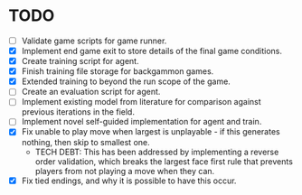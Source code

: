 # TODO
- [ ] Validate game scripts for game runner.
- [X] Implement end game exit to store details of the final game conditions.
- [X] Create training script for agent.
- [X] Finish training file storage for backgammon games.
- [X] Extended training to beyond the run scope of the game.
- [ ] Create an evaluation script for agent.
- [ ] Implement existing model from literature for comparison against previous iterations in the field.
- [ ] Implement novel self-guided implementation for agent and train.
- [X] Fix unable to play move when largest is unplayable - if this generates nothing, then skip to smallest one.
    - TECH DEBT: This has been addressed by implementing a reverse order validation, which breaks the largest face first rule that prevents players from not playing a move when they can. 
- [X] Fix tied endings, and why it is possible to have this occur.
